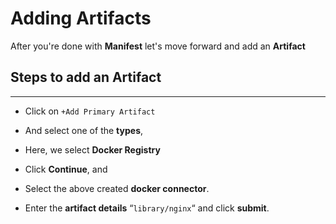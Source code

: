 # Adding Artifacts

After you're done with **Manifest** let's move forward and add an **Artifact**

## Steps to add an Artifact
***


- Click on `+Add Primary Artifact`

- And select one of the **types**,

- Here, we select **Docker Registry**

- Click **Continue**, and

- Select the above created **docker connector**.

- Enter the **artifact details** “`library/nginx`“ and click **submit**.